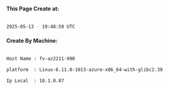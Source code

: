 
   
#### This Page Create at:

```bash

2025-05-13 - 19:48:59 UTC

```

#### Create By Machine:

```bash

Host Name : fv-az2211-990

platform  : Linux-6.11.0-1013-azure-x86_64-with-glibc2.39

Ip Local  : 10.1.0.87

```

